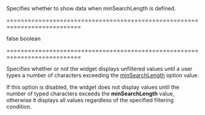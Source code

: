 <!--**
/*-------------------------------------------
    Auto-generated file. Do not modify.
-------------------------------------------

**-->
<!--d-->Specifies whether to show data when minSearchLength is defined.<!--/d-->
===========================================================================
<!--default-->false<!--/default-->
<!--type-->boolean<!--/type-->
===========================================================================

<!--shortDescription-->
Specifies whether or not the widget displays unfiltered values until a user types a number of characters exceeding the [minSearchLength]({basewidgetpath}/Configuration/#minSearchLength) option value.
<!--/shortDescription-->

<!--fullDescription-->
If this option is disabled, the widget does not display values until the number of typed characters exceeds the **minSearchLength** value, otherwise it displays all values regardless of the specified filtering condition.


<!--/fullDescription-->